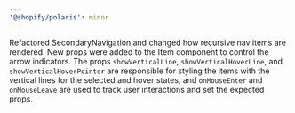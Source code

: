 ```yaml
---
'@shopify/polaris': minor
---
```


Refactored SecondaryNavigation and changed how recursive nav items are rendered. New props were added to the
Item component to control the arrow indicators. The props `showVerticalLine`, `showVerticalHoverLine`, and
`showVerticalHoverPointer` are responsible for styling the items with the vertical lines for the selected and hover
states, and `onMouseEnter` and `onMouseLeave` are used to track user interactions and set the expected props.
